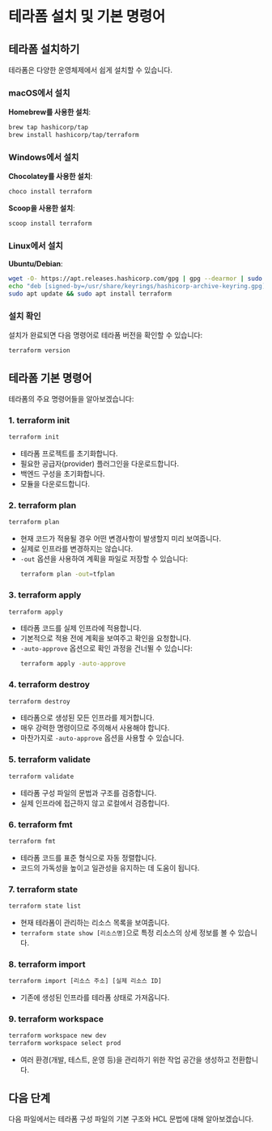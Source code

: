# 테라폼 설치 및 기본 명령어

## 테라폼 설치하기

테라폼은 다양한 운영체제에서 쉽게 설치할 수 있습니다.

### macOS에서 설치

**Homebrew를 사용한 설치**:
```bash
brew tap hashicorp/tap
brew install hashicorp/tap/terraform
```

### Windows에서 설치

**Chocolatey를 사용한 설치**:
```bash
choco install terraform
```

**Scoop을 사용한 설치**:
```bash
scoop install terraform
```

### Linux에서 설치

**Ubuntu/Debian**:
```bash
wget -O- https://apt.releases.hashicorp.com/gpg | gpg --dearmor | sudo tee /usr/share/keyrings/hashicorp-archive-keyring.gpg
echo "deb [signed-by=/usr/share/keyrings/hashicorp-archive-keyring.gpg] https://apt.releases.hashicorp.com $(lsb_release -cs) main" | sudo tee /etc/apt/sources.list.d/hashicorp.list
sudo apt update && sudo apt install terraform
```

### 설치 확인

설치가 완료되면 다음 명령어로 테라폼 버전을 확인할 수 있습니다:
```bash
terraform version
```

## 테라폼 기본 명령어

테라폼의 주요 명령어들을 알아보겠습니다:

### 1. terraform init

```bash
terraform init
```

- 테라폼 프로젝트를 초기화합니다.
- 필요한 공급자(provider) 플러그인을 다운로드합니다.
- 백엔드 구성을 초기화합니다.
- 모듈을 다운로드합니다.

### 2. terraform plan

```bash
terraform plan
```

- 현재 코드가 적용될 경우 어떤 변경사항이 발생할지 미리 보여줍니다.
- 실제로 인프라를 변경하지는 않습니다.
- `-out` 옵션을 사용하여 계획을 파일로 저장할 수 있습니다:
  ```bash
  terraform plan -out=tfplan
  ```

### 3. terraform apply

```bash
terraform apply
```

- 테라폼 코드를 실제 인프라에 적용합니다.
- 기본적으로 적용 전에 계획을 보여주고 확인을 요청합니다.
- `-auto-approve` 옵션으로 확인 과정을 건너뛸 수 있습니다:
  ```bash
  terraform apply -auto-approve
  ```

### 4. terraform destroy

```bash
terraform destroy
```

- 테라폼으로 생성된 모든 인프라를 제거합니다.
- 매우 강력한 명령이므로 주의해서 사용해야 합니다.
- 마찬가지로 `-auto-approve` 옵션을 사용할 수 있습니다.

### 5. terraform validate

```bash
terraform validate
```

- 테라폼 구성 파일의 문법과 구조를 검증합니다.
- 실제 인프라에 접근하지 않고 로컬에서 검증합니다.

### 6. terraform fmt

```bash
terraform fmt
```

- 테라폼 코드를 표준 형식으로 자동 정렬합니다.
- 코드의 가독성을 높이고 일관성을 유지하는 데 도움이 됩니다.

### 7. terraform state

```bash
terraform state list
```

- 현재 테라폼이 관리하는 리소스 목록을 보여줍니다.
- `terraform state show [리소스명]`으로 특정 리소스의 상세 정보를 볼 수 있습니다.

### 8. terraform import

```bash
terraform import [리소스 주소] [실제 리소스 ID]
```

- 기존에 생성된 인프라를 테라폼 상태로 가져옵니다.

### 9. terraform workspace

```bash
terraform workspace new dev
terraform workspace select prod
```

- 여러 환경(개발, 테스트, 운영 등)을 관리하기 위한 작업 공간을 생성하고 전환합니다.

## 다음 단계

다음 파일에서는 테라폼 구성 파일의 기본 구조와 HCL 문법에 대해 알아보겠습니다.
